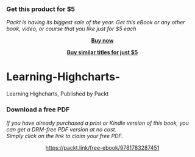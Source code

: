 
### Get this product for $5

<i>Packt is having its biggest sale of the year. Get this eBook or any other book, video, or course that you like just for $5 each</i>


<b><p align='center'>[Buy now](https://packt.link/9781783287451)</p></b>


<b><p align='center'>[Buy similar titles for just $5](https://subscription.packtpub.com/search)</p></b>


# Learning-Highcharts-
Learning Highcharts, Published by Packt
### Download a free PDF

 <i>If you have already purchased a print or Kindle version of this book, you can get a DRM-free PDF version at no cost.<br>Simply click on the link to claim your free PDF.</i>
<p align="center"> <a href="https://packt.link/free-ebook/9781783287451">https://packt.link/free-ebook/9781783287451 </a> </p>